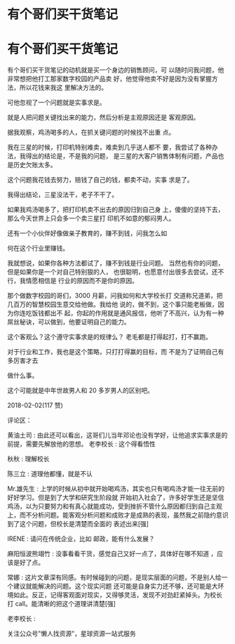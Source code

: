# 有个哥们买干货笔记

# 有个哥们买干货笔记

有个哥们买干货笔记的动机就是买一个身边的销售顾问，可 以随时问我问题，他非常想把他打工那家数字校园的产品卖 好，他觉得他卖不好是因为没有掌握方法，所以花钱来我这 里解决方法的。

可他忽视了一个问题就是实事求是。

就是人把问题关键找出来的能力，然后分析是主观原因还是 客观原因。

据我观察，鸡汤喝多的人，在抓关键问题的时候找不出重 点。

我在三星的时候，打印机特别难卖，难卖到几乎送人都不 要，我尝试了各种办法，我得出的结论是，不是我的问题， 是三星的大客户销售体制有问题，产品也是历史欠账太多。

这个问题我花钱去努力，赔钱了自己的钱，都卖不动，实事 求是了。

我得出结论，三星没法干，老子不干了。

如果我鸡汤喝多了，把打印机卖不出去的原因归到自己身 上，傻傻的坚持下去，那么今天世界上只会多一个卖三星打 印机不如意的郁闷男人。

还有一个小伙伴好像做亲子教育的，赚不到钱，问我怎么如

何在这个行业里赚钱。

我就想说，如果你各种方法都试了，赚不到钱是行业问题。 当然也有你的问题，但是如果你是一个对自己特别狠的人， 也很聪明，也愿意付出很多去尝试，还不行，我情愿相信是 行业的原因而不是你的原因。

那个做数字校园的哥们，3000 月薪，问我如何和大学校长打 交道称兄道弟，把几百万的智慧校园生意交给他做。我给他 说的，做不到，这个事只能老板做，因为你连吃饭钱都出不 起，你起的作用就是通风报信，他听了不高兴，认为有一种 屌丝秘诀，可以做到，他要证明自己的能力。

这个客观么？这个遵守实事求是的规律么？ 老毛都是打得起打，打不赢跑。

对于行业和工作，我也是这个策略，只打打得赢的目标，而 不是为了证明自己有多厉害才去

做什么事。

这个可能就是中年世故男人和 20 多岁男人的区别吧。

2018-02-02(117 赞)

评论区：

黄油土司 : 由此还可以看出，这哥们儿当年邓论也没有学好，让他追求实事求是的前提，需要先解放他的思想。 老李校长 : 这个得看悟性

秋秋 : 理解校长

陈三立 : 道理他都懂，就是不认

Mr.雄先生 : 上学的时候从初中就开始喝鸡汤，其实也只有喝鸡汤才能一往无前的好好学习。但是到了大学和研究生阶段就 开始初入社会了，许多好学生还是坚信鸡汤，以为只要努力和有真心就能成功，受到挫折不管什么原因都归到自己主观 上，而不分析问题。能客观分析问题和成败才是成熟的表现，虽然我之前隐约意识到了这个问题，但校长是清楚而全面的 表述出来[强]

IRENE : 请问在传统企业，比如 邮政，能有什么发展？

麻阳恒波熊翊竹 : 没事看看干货，感觉自己又好一点了，具体好在哪不知道 ，应该是好了点。

常娜 : 这片文章深有同感。有时候碰到的问题，是现实层面的问题，不是别人给一个建议就能解决的问题。这个现实问题 还可能是自身实力还不够，还可能是大环境如此。反正，记得客观面对现实，又得够灵活，发现不对劲赶紧掉头。为校长 打 call。能清晰的把这个道理讲清楚[强]

老李校长 :

关注公众号"懒人找资源"，星球资源一站式服务